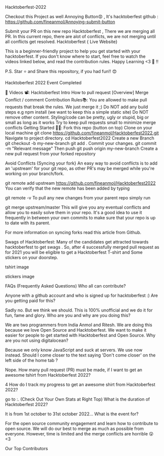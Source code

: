 Hacktoberfest-2022

Checkout this Project as well Annoying Button😡 , It's hacktoberfest github : https://github.com/fineanmol/Annoying-submit-button

Submit your PR on this new repo Hacktoberfest , There we are merging all PR.
In this current repo, there are alot of conflicts, we are not merging until all conflicts get resolved. Hacktoberfest { Live Website}

This is a beginner-friendly project to help you get started with your hacktoberfest. If you don't know where to start, feel free to watch the videos linked below, and read the contribution rules. Happy Learning <3 💙 !!

P.S. Star ⭐ and Share this repository, if you had fun!! 😍

Hacktoberfest 2022 Event Completed

📌 Videos 📽️:
Hacktoberfest Intro
How to pull request [Overview]
Merge Conflict / comment
Contribution Rules📚:
You are allowed to make pull requests that break the rules. We just merge it ;)
Do NOT add any build steps e.g npm install (we want to keep this a simple static site)
Do NOT remove other content.
Styling/code can be pretty, ugly or stupid, big or small as long as it works
Try to keep pull requests small to minimize merge conflicts
Getting Started 🤩🤗:
Fork this repo (button on top)
Clone on your local machine
git clone https://github.com/fineanmol/Hacktoberfest2022.git
Navigate to project directory.
cd Hacktoberfest2022
Create a new Branch
git checkout -b my-new-branch
git add .
Commit your changes.
git commit -m "Relevant message"
Then push
git push origin my-new-branch
Create a new pull request from your forked repository

Avoid Conflicts {Syncing your fork}
An easy way to avoid conflicts is to add an 'upstream' for your git repo, as other PR's may be merged while you're working on your branch/fork.

git remote add upstream https://github.com/fineanmol/Hacktoberfest2022
You can verify that the new remote has been added by typing

git remote -v
To pull any new changes from your parent repo simply run

git merge upstream/master
This will give you any eventual conflicts and allow you to easily solve them in your repo. It's a good idea to use it frequently in between your own commits to make sure that your repo is up to date with its parent.

For more information on syncing forks read this article from Github.

Swags of Hacktoberfest:
Many of the candidates get attracted towards hacktoberfest to get swags . So, after 4 successfully merged pull request as for 2021 you will be eligible to get a Hacktoberfest T-shirt and Some stickers on your doorstep.

tshirt image

stickers image


FAQs (Frequently Asked Questions)
Who all can contribute?

Anyone with a github account and who is signed up for hacktoberfest :)
Are you getting paid for this?

Sadly no. But we think we should. This is 100% unofficial and we do it for fun, fame and glory.
Who are you and why are you doing this?

We are two programmers from India Anmol and Ritesh. We are doing this because we love Open Source and Hacktoberfest. We want to make it easier for people to get started with Hacktoberfest and Open Source.
Why are you not using digitalocean?

Because we only know JavaScript and suck at servers. We use now instead.
Should I come closer to the text saying 'Don't come closer' on the left side of the home tab ?

Nope.
How many pull request (PR) must be made, if I want to get an awesome tshirt from Hacktoberfest 2022?

4
How do I track my progress to get an awesome shirt from Hacktoberfest 2022?

go to :. (Check Out Your Own Stats at Right Top)
What is the duration of Hacktoberfest 2022?

It is from 1st october to 31st october 2022...
What is the event for?

For the open source community engagement and learn how to contribute to open source.
We will do our best to merge as much as possible from everyone. However, time is limited and the merge conflicts are horrible 😲 <3

Our Top Contributors
